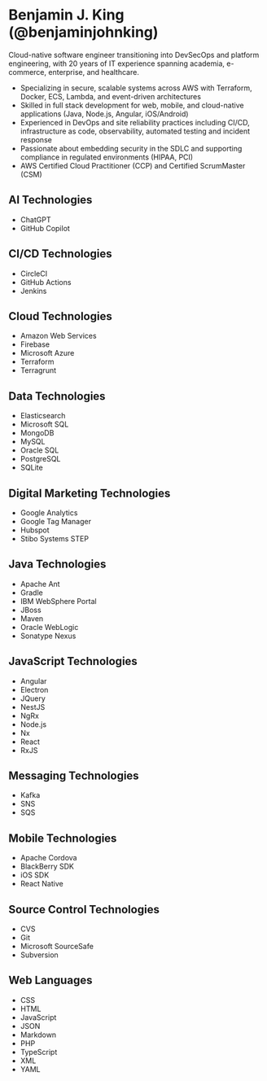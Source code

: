 # Benjamin J. King (@benjaminjohnking)
Cloud-native software engineer transitioning into DevSecOps and platform engineering, with 20 years of IT experience spanning academia, e-commerce, enterprise, and healthcare.

- Specializing in secure, scalable systems across AWS with Terraform, Docker, ECS, Lambda, and event-driven architectures
- Skilled in full stack development for web, mobile, and cloud-native applications (Java, Node.js, Angular, iOS/Android)
- Experienced in DevOps and site reliability practices including CI/CD, infrastructure as code, observability, automated testing and incident response
- Passionate about embedding security in the SDLC and supporting compliance in regulated environments (HIPAA, PCI)
- AWS Certified Cloud Practitioner (CCP) and Certified ScrumMaster (CSM)

## AI Technologies
- ChatGPT
- GitHub Copilot

## CI/CD Technologies
- CircleCI
- GitHub Actions
- Jenkins

## Cloud Technologies
- Amazon Web Services
- Firebase
- Microsoft Azure
- Terraform
- Terragrunt

## Data Technologies
- Elasticsearch
- Microsoft SQL
- MongoDB
- MySQL
- Oracle SQL
- PostgreSQL
- SQLite

## Digital Marketing Technologies
- Google Analytics
- Google Tag Manager
- Hubspot
- Stibo Systems STEP

## Java Technologies
- Apache Ant
- Gradle
- IBM WebSphere Portal
- JBoss
- Maven
- Oracle WebLogic
- Sonatype Nexus

## JavaScript Technologies
- Angular
- Electron
- JQuery
- NestJS
- NgRx
- Node.js
- Nx
- React
- RxJS

## Messaging Technologies
- Kafka
- SNS
- SQS

## Mobile Technologies
- Apache Cordova
- BlackBerry SDK
- iOS SDK
- React Native

## Source Control Technologies
- CVS
- Git
- Microsoft SourceSafe
- Subversion

## Web Languages
- CSS
- HTML
- JavaScript
- JSON
- Markdown
- PHP
- TypeScript
- XML
- YAML
